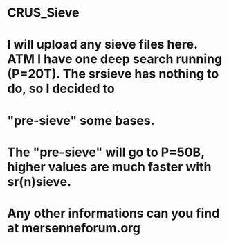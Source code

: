 # CRUS_Sieve

# I will upload any sieve files here. ATM I have one deep search running (P=20T). The srsieve has nothing to do, so I decided to 
# "pre-sieve" some bases.
# The "pre-sieve" will go to P=50B,  higher values are much faster with sr(n)sieve. 
# Any other informations can you find at mersenneforum.org

